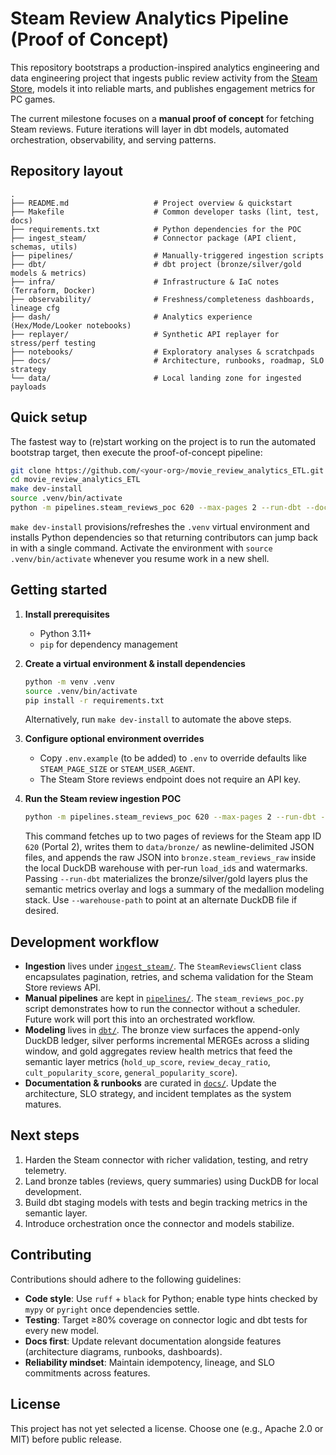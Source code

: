 # Steam Review Analytics Pipeline (Proof of Concept)

This repository bootstraps a production-inspired analytics engineering and data
engineering project that ingests public review activity from the
[Steam Store](https://store.steampowered.com/), models it into reliable
marts, and publishes engagement metrics for PC games.

The current milestone focuses on a **manual proof of concept** for fetching
Steam reviews. Future iterations will layer in dbt models, automated
orchestration, observability, and serving patterns.

## Repository layout

```
.
├── README.md                   # Project overview & quickstart
├── Makefile                    # Common developer tasks (lint, test, docs)
├── requirements.txt            # Python dependencies for the POC
├── ingest_steam/               # Connector package (API client, schemas, utils)
├── pipelines/                  # Manually-triggered ingestion scripts
├── dbt/                        # dbt project (bronze/silver/gold models & metrics)
├── infra/                      # Infrastructure & IaC notes (Terraform, Docker)
├── observability/              # Freshness/completeness dashboards, lineage cfg
├── dash/                       # Analytics experience (Hex/Mode/Looker notebooks)
├── replayer/                   # Synthetic API replayer for stress/perf testing
├── notebooks/                  # Exploratory analyses & scratchpads
├── docs/                       # Architecture, runbooks, roadmap, SLO strategy
└── data/                       # Local landing zone for ingested payloads
```

## Quick setup

The fastest way to (re)start working on the project is to run the automated
bootstrap target, then execute the proof-of-concept pipeline:

```bash
git clone https://github.com/<your-org>/movie_review_analytics_ETL.git
cd movie_review_analytics_ETL
make dev-install
source .venv/bin/activate
python -m pipelines.steam_reviews_poc 620 --max-pages 2 --run-dbt --document-modeling
```

`make dev-install` provisions/refreshes the `.venv` virtual environment and
installs Python dependencies so that returning contributors can jump back in
with a single command. Activate the environment with
`source .venv/bin/activate` whenever you resume work in a new shell.

## Getting started

1. **Install prerequisites**
   * Python 3.11+
   * `pip` for dependency management

2. **Create a virtual environment & install dependencies**

   ```bash
   python -m venv .venv
   source .venv/bin/activate
   pip install -r requirements.txt
   ```

   Alternatively, run `make dev-install` to automate the above steps.

3. **Configure optional environment overrides**
   * Copy `.env.example` (to be added) to `.env` to override defaults like
     `STEAM_PAGE_SIZE` or `STEAM_USER_AGENT`.
   * The Steam Store reviews endpoint does not require an API key.

4. **Run the Steam review ingestion POC**

   ```bash
   python -m pipelines.steam_reviews_poc 620 --max-pages 2 --run-dbt --document-modeling
   ```

   This command fetches up to two pages of reviews for the Steam app ID `620`
   (Portal 2), writes them to `data/bronze/` as newline-delimited JSON files,
   and appends the raw JSON into `bronze.steam_reviews_raw` inside the local
   DuckDB warehouse with per-run `load_id`s and watermarks. Passing `--run-dbt`
   materializes the bronze/silver/gold layers plus the semantic metrics overlay
   and logs a summary of the medallion modeling stack.
   Use `--warehouse-path` to point at an alternate DuckDB file if desired.

## Development workflow

* **Ingestion** lives under [`ingest_steam/`](ingest_steam/). The
  `SteamReviewsClient` class encapsulates pagination, retries, and schema
  validation for the Steam Store reviews API.
* **Manual pipelines** are kept in [`pipelines/`](pipelines/). The
  `steam_reviews_poc.py` script demonstrates how to run the connector without a
  scheduler. Future work will port this into an orchestrated workflow.
* **Modeling** lives in [`dbt/`](dbt/). The bronze view surfaces the append-only
  DuckDB ledger, silver performs incremental MERGEs across a sliding window, and
  gold aggregates review health metrics that feed the semantic layer metrics
  (`hold_up_score`, `review_decay_ratio`, `cult_popularity_score`,
  `general_popularity_score`).
* **Documentation & runbooks** are curated in [`docs/`](docs/). Update the
  architecture, SLO strategy, and incident templates as the system matures.

## Next steps

1. Harden the Steam connector with richer validation, testing, and retry
   telemetry.
2. Land bronze tables (reviews, query summaries) using DuckDB for local
   development.
3. Build dbt staging models with tests and begin tracking metrics in the
   semantic layer.
4. Introduce orchestration once the connector and models stabilize.

## Contributing

Contributions should adhere to the following guidelines:

* **Code style**: Use `ruff` + `black` for Python; enable type hints checked by
  `mypy` or `pyright` once dependencies settle.
* **Testing**: Target ≥80% coverage on connector logic and dbt tests for every
  new model.
* **Docs first**: Update relevant documentation alongside features
  (architecture diagrams, runbooks, dashboards).
* **Reliability mindset**: Maintain idempotency, lineage, and SLO commitments
  across features.

## License

This project has not yet selected a license. Choose one (e.g., Apache 2.0 or
MIT) before public release.
